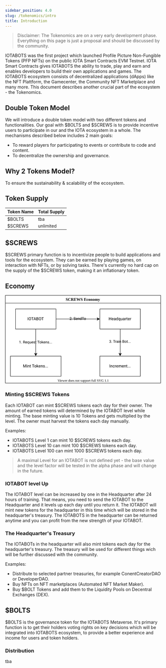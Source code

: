 ```yaml
---
sidebar_position: 4.0
slug: /tokenomics/intro
title: Introduction
---
```


> Disclaimer: The Tokenomics are on a very early development phase. Everything on this page is just a proposal and should be discussed by the community. 

IOTABOTS was the first project which launched Profile Picture Non-Fungible Tokens (PFP NFTs) on the public IOTA Smart Contracts EVM Testnet. IOTA Smart Contracts gives IOTABOTS the ability to trade, play and earn and enables developers to build their own applications and games. The IOTABOTS ecosystem consists of decentralized applications (dApps) like the NFT Plattform, the Gamecenter, the Community NFT Marketplace and many more. This document describes another crucial part of the ecosystem - the Tokenomics.

## Double Token Model
We will introduce a double token model with two different tokens and functionalities. Our goal with $BOLTS and $SCREWS is to provide incentive users to participate in our and the IOTA ecosystem in a whole. The mechanisms described below includes 2 main goals:

- To reward players for participating to events or contribute to code and content.
- To decentralize the ownership and governance.

## Why 2 Tokens Model?

To ensure the sustainability & scalability of the ecosystem.

## Token Supply

| Token Name | Total Supply |
| ---------- | ------------ |
| $BOLTS     | tba          |
| $SCREWS    | unlimited    |

## $SCREWS
$SCREWS primary function is to incentivize people to build applications and tools for the ecosystem. They can be earned by playing games, on interaction with NFTs, or by solving tasks. There's currently no hard cap on the supply of the $SCREWS token, making it an inflationary token.

## Economy
![alt](screws.drawio.svg)

### Minting $SCREWS Tokens
Each IOTABOT can mint $SCREWS tokens each day for their owner. The amount of earned tokens will determined by the IOTABOT level while minting. The base minting value is 10 Tokens and gets multiplied by the level. The owner must harvest the tokens each day manually.

Examples:
- IOTABOTS Level 1 can mint 10 $SCREWS tokens each day.
- IOTABOTS Level 10 can mint 100 $SCREWS tokens each day.
- IOTABOTS Level 100 can mint 1000 $SCREWS tokens each day.

> A maximal Level for an IOTABOT is not defined yet - the base value and the level factor will be tested in the alpha phase and will change in the future.

### IOTABOT level Up
The IOTABOT level can be increased by one in the Headquarter after 24 hours of training. That means, you need to send the IOTABOT to the Headquarter and it levels up each day until you return it. The IOTABOT will mint new tokens for the headquarter in this time which will be stored in the headquarter's treasury. The IOTABOTS in the headquarter can be returned anytime and you can profit from the new strength of your IOTABOT.

### The Headquarter's Treasury
The IOTABOTs in the headquarter will also mint tokens each day for the headquarter's treasury. The treasury will be used for different things wich will be further discussed with the community. 

Examples:
- Distribute to selected partner treasuries, for example ConentCreatorDAO or DeveloperDAO.
- Buy NFTs on NFT marketplaces (Automated NFT Market Maker).
- Buy $BOLT Tokens and add them to the Liquidity Pools on Decentral Exchanges (DEX).

## $BOLTS
$BOLTS is the governance token for the IOTABOTS Metaverse. It's primary function is to get their holders voting rights on key decisions which will be integrated into IOTABOTS ecosystem, to provide a better experience and income for users and token holders.

### Distribution
tba
